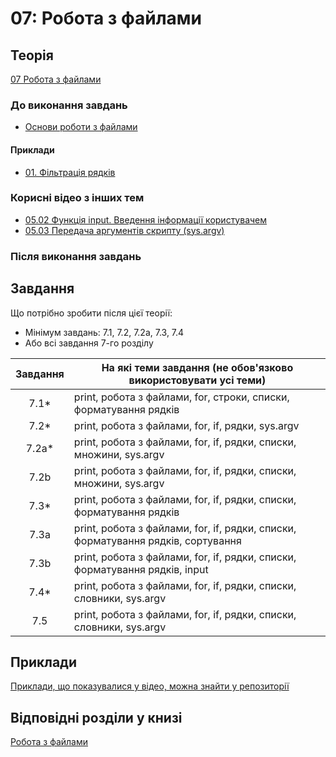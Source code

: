 # 07: Робота з файлами

## Теорія

[07 Робота з файлами](https://youtube.com/playlist?list=PLlwMBlO5_y3QNk7wBhLztQU3V6hA-Cyqw)

### До виконання завдань

* [Основи роботи з файлами](https://youtu.be/r5RavsRLgZE)

#### Приклади

* [01. Фільтрація рядків](https://youtu.be/fXoA4QQWUtI)

### Корисні відео з інших тем

* [05.02 Функція input. Введення інформації користувачем](https://youtu.be/x5b3EMGNMes)
* [05.03 Передача аргументів скрипту (sys.argv)](https://youtu.be/96nhJE-1ixo)

### Після виконання завдань


## Завдання

Що потрібно зробити після цієї теорії:

* Мінімум завдань: 7.1, 7.2, 7.2a, 7.3, 7.4
* Або всі завдання 7-го розділу

| Завдання |      На які теми завдання (не обов'язково використовувати усі теми)     |
|:-------:|------------------------------- |
|  7.1*   | print, робота з файлами, for, cтроки, списки, форматування рядків |
|  7.2*   | print, робота з файлами, for, if, рядки, sys.argv |
|  7.2a*  | print, робота з файлами, for, if, рядки, списки, множини, sys.argv |
|  7.2b   | print, робота з файлами, for, if, рядки, списки, множини, sys.argv |
|  7.3*   | print, робота з файлами, for, if, рядки, списки, форматування рядків |
|  7.3a   | print, робота з файлами, for, if, рядки, списки, форматування рядків, сортування |
|  7.3b   | print, робота з файлами, for, if, рядки, списки, форматування рядків, input |
|  7.4*   | print, робота з файлами, for, if, рядки, списки, словники, sys.argv |
|  7.5    | print, робота з файлами, for, if, рядки, списки, словники, sys.argv |


## Приклади

[Приклади, що показувалися у відео, можна знайти у репозиторії](https://github.com/natenka/pynenguk-examples/tree/main/examples/07_files)

## Відповідні розділи у книзі

[Робота з файлами](https://pyneng.io/book/07-files/)

